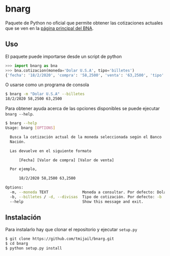bnarg
========================

Paquete de Python no oficial que permite obtener las cotizaciones actuales que se ven en la
[página principal del BNA](https://www.bna.com.ar/Personas).

Uso
-----

El paquete puede importarse desde un script de python

```python
>>> import bnarg as bna
>>> bna.cotizacion(moneda='Dolar U.S.A', tipo='billetes')
{'fecha': '18/2/2020', 'compra': '58,2500', 'venta': '63,2500', 'tipo': 'billetes', 'moneda': 'Dolar U.S.A'}
```

O usarse como un programa de consola

```bash
$ bnarg -m "Dolar U.S.A" --billetes
18/2/2020 58,2500 63,2500
```

Para obtener ayuda acerca de las opciones disponibles se puede ejecutar `bnarg --help`.

```bash
$ bnarg --help
Usage: bnarg [OPTIONS]

  Busca la cotización actual de la moneda seleccionada según el Banco
  Nación.

  Las devuelve en el siguiente formato

      [Fecha] [Valor de compra] [Valor de venta]

  Por ejemplo,

      18/2/2020 58,2500 63,2500

Options:
  -m, --moneda TEXT               Moneda a consultar. Por defecto: Dolar U.S.A
  -b, --billetes / -d, --divisas  Tipo de cotización. Por defecto: -b
  --help                          Show this message and exit.
```

Instalación
-----
Para instalarlo hay que clonar el repositorio y ejecutar `setup.py`
```bash
$ git clone https://github.com/tmijail/bnarg.git
$ cd bnarg
$ python setup.py install
```
